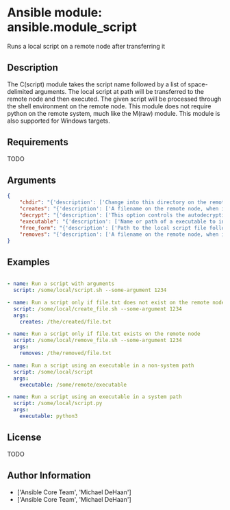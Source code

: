 # Ansible module: ansible.module_script


Runs a local script on a remote node after transferring it

## Description

The C(script) module takes the script name followed by a list of space-delimited arguments.
The local script at path will be transferred to the remote node and then executed.
The given script will be processed through the shell environment on the remote node.
This module does not require python on the remote system, much like the M(raw) module.
This module is also supported for Windows targets.

## Requirements

TODO

## Arguments

``` json
{
    "chdir": "{'description': ['Change into this directory on the remote node before running the script.'], 'version_added': '2.4'}",
    "creates": "{'description': ['A filename on the remote node, when it already exists, this step will B(not) be run.'], 'version_added': '1.5'}",
    "decrypt": "{'description': ['This option controls the autodecryption of source files using vault.'], 'required': False, 'type': 'bool', 'default': True, 'version_added': '2.4'}",
    "executable": "{'description': ['Name or path of a executable to invoke the script with.'], 'version_added': '2.6'}",
    "free_form": "{'description': ['Path to the local script file followed by optional arguments.', "There is no parameter actually named 'free form', see the examples!"], 'required': True}",
    "removes": "{'description': ['A filename on the remote node, when it does not exist, this step will B(not) be run.'], 'version_added': '1.5'}",
}
```

## Examples


``` yaml

- name: Run a script with arguments
  script: /some/local/script.sh --some-argument 1234

- name: Run a script only if file.txt does not exist on the remote node
  script: /some/local/create_file.sh --some-argument 1234
  args:
    creates: /the/created/file.txt

- name: Run a script only if file.txt exists on the remote node
  script: /some/local/remove_file.sh --some-argument 1234
  args:
    removes: /the/removed/file.txt

- name: Run a script using an executable in a non-system path
  script: /some/local/script
  args:
    executable: /some/remote/executable

- name: Run a script using an executable in a system path
  script: /some/local/script.py
  args:
    executable: python3

```

## License

TODO

## Author Information
  - ['Ansible Core Team', 'Michael DeHaan']
  - ['Ansible Core Team', 'Michael DeHaan']
